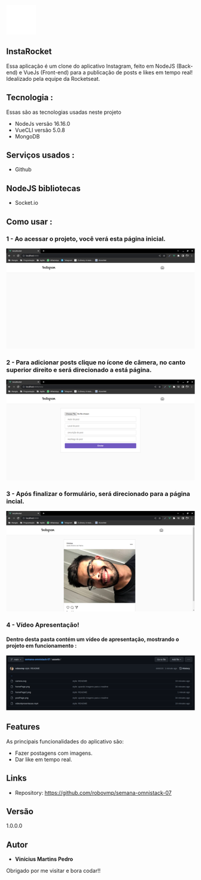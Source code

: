 
![Logo do projeto](https://github.com/robovmp/semana-omnistack-07/blob/main/assets/camera.svg)


## InstaRocket
Essa aplicação é um clone do aplicativo Instagram, feito em NodeJS (Back-end) e VueJs (Front-end) para a publicação de posts e likes em tempo real! Idealizado pela equipe da Rocketseat.


## Tecnologia :

Essas são as tecnologias usadas neste projeto

* NodeJs versão  16.16.0
* VueCLI versão 5.0.8
* MongoDB

## Serviços usados :

* Github

## NodeJS bibliotecas

* Socket.io

## Como usar :

### 1 - Ao acessar o projeto, você verá esta página inicial.

![Pagina Inicial](https://github.com/robovmp/semana-omnistack-07/blob/main/assets/homePage2.png)

### 2 - Para adicionar posts clique no ícone de câmera, no canto superior direito e será direcionado a está página.

![Post](https://github.com/robovmp/semana-omnistack-07/blob/main/assets/postPage.png)
### 3 - Após finalizar o formulário, será direcionado para a página incial.

![Pagina Inicial](https://github.com/robovmp/semana-omnistack-07/blob/main/assets/homePage.png)

### 4 - Vídeo Apresentação!
#### Dentro desta pasta contém um vídeo de apresentação, mostrando o projeto em funcionamento :

![video](https://github.com/robovmp/semana-omnistack-07/blob/main/assets/videoAssets.png)


## Features

As principais funcionalidades do aplicativo são:
 - Fazer postagens com imagens.
 - Dar like em tempo real.


## Links
  - Repository: https://github.com/robovmp/semana-omnistack-07

  ## Versão

  1.0.0.0


  ## Autor

  * **Vinícius Martins Pedro** 

  Obrigado por me visitar e bora codar!!

